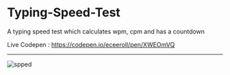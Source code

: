 # Typing-Speed-Test
A typing speed test which calculates wpm, cpm and has a countdown <br>

Live Codepen : https://codepen.io/eceeroll/pen/XWEOmVQ <hr>

![spped](https://user-images.githubusercontent.com/73228549/185509885-da901555-5a75-4a7c-9ff3-b625a154138e.gif)
